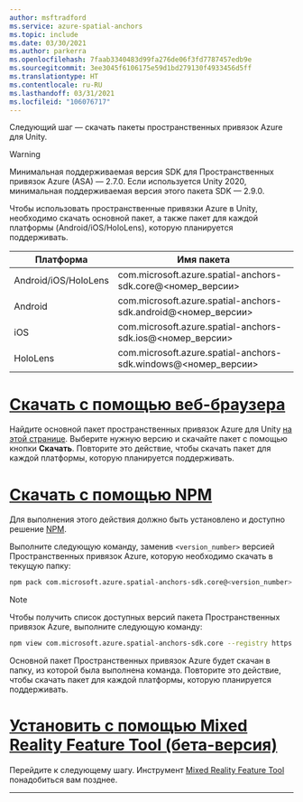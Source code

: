 ```yaml
---
author: msftradford
ms.service: azure-spatial-anchors
ms.topic: include
ms.date: 03/30/2021
ms.author: parkerra
ms.openlocfilehash: 7faab3340483d99fa276de06f3fd7787457edb9e
ms.sourcegitcommit: 3ee3045f6106175e59d1bd279130f4933456d5ff
ms.translationtype: HT
ms.contentlocale: ru-RU
ms.lasthandoff: 03/31/2021
ms.locfileid: "106076717"
---
```

Следующий шаг — скачать пакеты пространственных привязок Azure для Unity. 

> [!WARNING]
> Минимальная поддерживаемая версия SDK для Пространственных привязок Azure (ASA) — 2.7.0. Если используется Unity 2020, минимальная поддерживаемая версия этого пакета SDK — 2.9.0.

Чтобы использовать пространственные привязки Azure в Unity, необходимо скачать основной пакет, а также пакет для каждой платформы (Android/iOS/HoloLens), которую планируется поддерживать.

| Платформа | Имя пакета                                    |
|----------|-------------------------------------------------|
| Android/iOS/HoloLens  | com.microsoft.azure.spatial-anchors-sdk.core@<номер_версии> |
| Android  | com.microsoft.azure.spatial-anchors-sdk.android@<номер_версии> |
| iOS      | com.microsoft.azure.spatial-anchors-sdk.ios@<номер_версии>     |
| HoloLens | com.microsoft.azure.spatial-anchors-sdk.windows@<номер_версии> |

# <a name="download-with-web-browser"></a>[Скачать с помощью веб-браузера](#tab/unity-package-web-ui)

Найдите основной пакет пространственных привязок Azure для Unity [на этой странице](https://aka.ms/aoa/unity-sdk/package). Выберите нужную версию и скачайте пакет с помощью кнопки **Скачать**. Повторите это действие, чтобы скачать пакет для каждой платформы, которую планируется поддерживать.

# <a name="download-with-npm"></a>[Скачать с помощью NPM](#tab/unity-package-npm)

Для выполнения этого действия должно быть установлено и доступно решение <a href="https://www.npmjs.com/get-npm" target="_blank">NPM</a>.

Выполните следующую команду, заменив `<version_number>` версией Пространственных привязок Azure, которую необходимо скачать в текущую папку:

```bash
npm pack com.microsoft.azure.spatial-anchors-sdk.core@<version_number> --registry https://pkgs.dev.azure.com/aipmr/MixedReality-Unity-Packages/_packaging/Unity-packages/npm/registry/
```

> [!NOTE]
> Чтобы получить список доступных версий пакета Пространственных привязок Azure, выполните следующую команду:
>
> ```bash
> npm view com.microsoft.azure.spatial-anchors-sdk.core --registry https://pkgs.dev.azure.com/aipmr/MixedReality-Unity-Packages/_packaging/Unity-packages/npm/registry/ versions
> ```

Основной пакет Пространственных привязок Azure будет скачан в папку, из которой была выполнена команда. Повторите это действие, чтобы скачать пакет для каждой платформы, которую планируется поддерживать.

# <a name="install-with-mixed-reality-feature-tool-beta"></a>[Установить с помощью Mixed Reality Feature Tool (бета-версия)](#tab/unity-package-mixed-reality-feature-tool)

Перейдите к следующему шагу. Инструмент <a a href="/windows/mixed-reality/develop/unity/welcome-to-mr-feature-tool" target="_blank">Mixed Reality Feature Tool</a> понадобиться вам позднее.

---